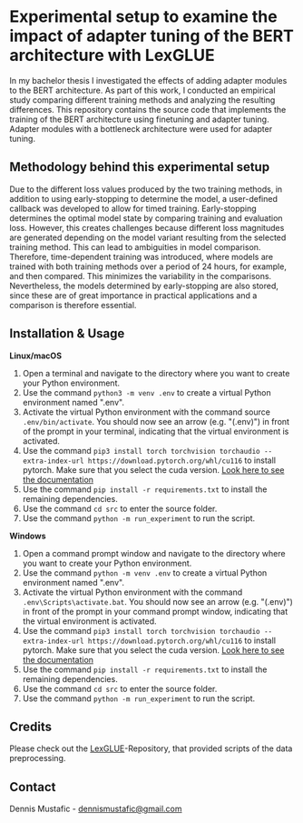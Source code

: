 # Experimental setup to examine the impact of adapter tuning of the BERT architecture with LexGLUE
In my bachelor thesis I investigated the effects of adding adapter modules to the BERT architecture. As part of this work, I conducted an empirical study comparing different training methods and analyzing the resulting differences. This repository contains the source code that implements the training of the BERT architecture using finetuning and adapter tuning. Adapter modules with a bottleneck architecture were used for adapter tuning. 

## Methodology behind this experimental setup
Due to the different loss values produced by the two training methods, in addition to using early-stopping to determine the model, a user-defined callback was developed to allow for timed training. Early-stopping determines the optimal model state by comparing training and evaluation loss. However, this creates challenges because different loss magnitudes are generated depending on the model variant resulting from the selected training method. This can lead to ambiguities in model comparison. Therefore, time-dependent training was introduced, where models are trained with both training methods over a period of 24 hours, for example, and then compared. This minimizes the variability in the comparisons. Nevertheless, the models determined by early-stopping are also stored, since these are of great importance in practical applications and a comparison is therefore essential.

## Installation & Usage
**Linux/macOS**
1. Open a terminal and navigate to the directory where you want to create your Python environment.
2. Use the command `python3 -m venv .env` to create a virtual Python environment named ".env".
3. Activate the virtual Python environment with the command source `.env/bin/activate`. You should now see an arrow (e.g. "(.env)") in front of the prompt in your terminal, indicating that the virtual environment is activated.
4. Use the command `pip3 install torch torchvision torchaudio --extra-index-url https://download.pytorch.org/whl/cu116` to install pytorch. Make sure that you select the cuda version. [Look here to see the documentation](https://pytorch.org/)
5. Use the command `pip install -r requirements.txt` to install the remaining dependencies.
6. Use the command `cd src` to enter the source folder.
7. Use the command `python -m run_experiment` to run the script.

**Windows**
1. Open a command prompt window and navigate to the directory where you want to create your Python environment.
2. Use the command `python -m venv .env` to create a virtual Python environment named ".env".
3. Activate the virtual Python environment with the command `.env\Scripts\activate.bat`. You should now see an arrow (e.g. "(.env)") in front of the prompt in your command prompt window, indicating that the virtual environment is activated.
4. Use the command `pip3 install torch torchvision torchaudio --extra-index-url https://download.pytorch.org/whl/cu116` to install pytorch. Make sure that you select the cuda version. [Look here to see the documentation](https://pytorch.org/)
5. Use the command `pip install -r requirements.txt` to install the remaining dependencies.
6. Use the command `cd src` to enter the source folder.
7. Use the command `python -m run_experiment` to run the script.
## Credits
Please check out the  [LexGLUE](https://github.com/coastalcph/lex-glue)-Repository, that provided scripts of the data preprocessing. 

## Contact
Dennis Mustafic - dennismustafic@gmail.com
